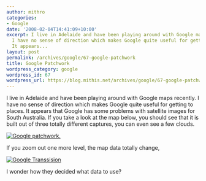 ```yaml
---
author: mithro
categories:
- Google
date: '2008-02-04T14:41:09+10:00'
excerpt: I live in Adelaide and have been playing around with Google maps recently.
  I have no sense of direction which makes Google quite useful for getting to places.
  It appears...
layout: post
permalink: /archives/google/67-google-patchwork
title: Google Patchwork
wordpress_category: google
wordpress_id: 67
wordpress_url: https://blog.mithis.net/archives/google/67-google-patchwork
---
```


<div ><p>I live in Adelaide and have been playing around with Google maps recently. I have no sense of direction which makes Google quite useful for getting to places. It appears that Google has some problems with satellite images for South Australia. If you take a look at the map below, you should see that it is built out of three totally different captures, you can even see a few clouds.</p><p><a href="{{ "/assets/images/wp-content/uploads/2008/02/map-patchwork.png" | relative_url }}" title="Google patchwork."><img alt="Google patchwork." src="{{ "/assets/images/wp-content/uploads/2008/02/map-patchwork.png" | relative_url }}"/></a></p><p>If you zoom out one more level, the map data totally change,</p><p><a href="{{ "/assets/images/wp-content/uploads/2008/02/map-change.png" | relative_url }}" title="Google Transsision"><img alt="Google Transsision" src="{{ "/assets/images/wp-content/uploads/2008/02/map-change.png" | relative_url }}"/></a></p><p>I wonder how they decided what data to use?</p></div>